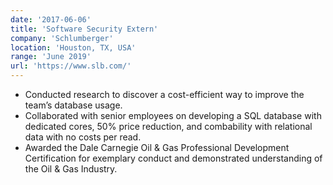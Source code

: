 ```yaml
---
date: '2017-06-06'
title: 'Software Security Extern'
company: 'Schlumberger'
location: 'Houston, TX, USA'
range: 'June 2019'
url: 'https://www.slb.com/'
---
```


- Conducted research to discover a cost-efficient way to improve the team’s database usage.
- Collaborated with senior employees on developing a SQL database with dedicated cores, 50% price reduction, and combability with relational data with no costs per read.
- Awarded the Dale Carnegie Oil & Gas Professional Development Certification for exemplary conduct and demonstrated understanding of the Oil & Gas Industry.
